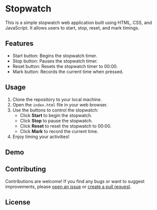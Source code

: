 # Stopwatch

This is a simple stopwatch web application built using HTML, CSS, and JavaScript. It allows users to start, stop, reset, and mark timings.

## Features

- Start button: Begins the stopwatch timer.
- Stop button: Pauses the stopwatch timer.
- Reset button: Resets the stopwatch timer to 00:00.
- Mark button: Records the current time when pressed.

## Usage

1. Clone the repository to your local machine.
2. Open the `index.html` file in your web browser.
3. Use the buttons to control the stopwatch:
   - Click **Start** to begin the stopwatch.
   - Click **Stop** to pause the stopwatch.
   - Click **Reset** to reset the stopwatch to 00:00.
   - Click **Mark** to record the current time.
4. Enjoy timing your activities!

## Demo



## Contributing

Contributions are welcome! If you find any bugs or want to suggest improvements, please [open an issue](link-to-issues) or [create a pull request](link-to-pull-requests).

## License


